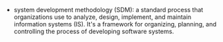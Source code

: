- system development methodology (SDM): a standard process that organizations use to analyze, design, implement, and maintain information systems (IS). It's a framework for organizing, planning, and controlling the process of developing software systems.